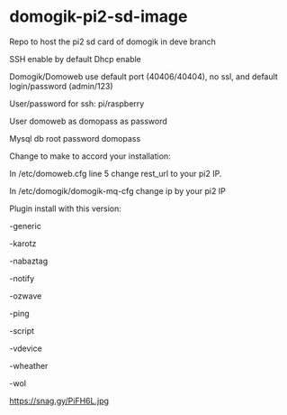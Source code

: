 # domogik-pi2-sd-image
Repo to host the pi2 sd card of domogik in deve branch

SSH enable by default
Dhcp enable

Domogik/Domoweb use default port (40406/40404), no ssl, and default login/password (admin/123)

User/password for ssh:
pi/raspberry

User domoweb as domopass as password

Mysql db root password domopass

Change to make to accord your installation:

In /etc/domoweb.cfg line 5 change rest_url to your pi2 IP.

In /etc/domogik/domogik-mq-cfg change ip by your pi2 IP


Plugin install with this version:

-generic

-karotz

-nabaztag

-notify

-ozwave

-ping

-script

-vdevice

-wheather

-wol

https://snag.gy/PiFH6L.jpg
